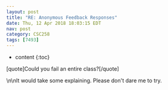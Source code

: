 ```yaml
---
layout: post
title: "RE: Anonymous Feedback Responses"
date: Thu, 12 Apr 2018 18:03:15 EDT
nav: post
category: CSC258
tags: [7493]
---
```


* content
{:toc}

[quote]Could you fail an entire class?[/quote]
<!-- more -->
<p>\n\nIt would take some explaining. Please don't dare me to try.</p>
